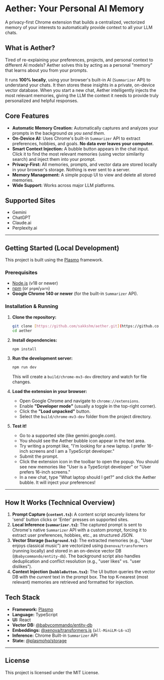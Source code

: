 # Aether: Your Personal AI Memory

A privacy-first Chrome extension that builds a centralized, vectorized memory of your interests to automatically provide context to all your LLM chats.

## What is Aether?

Tired of re-explaining your preferences, projects, and personal context to different AI models? Aether solves this by acting as a personal "memory" that learns about you from your prompts.

It runs **100% locally**, using your browser's built-in AI (`Summarizer` API) to understand your chats. It then stores these insights in a private, on-device vector database. When you start a new chat, Aether intelligently injects the most relevant memories, giving the LLM the context it needs to provide truly personalized and helpful responses.

## Core Features

* **Automatic Memory Creation:** Automatically captures and analyzes your prompts in the background *as you send them*.
* **On-Device AI:** Uses Chrome's built-in `Summarizer` API to extract preferences, hobbies, and goals. **No data ever leaves your computer.**
* **Smart Context Injection:** A bubble button appears in the chat input. Click it to find the most relevant memories (using vector similarity search) and inject them into your prompt.
* **Privacy-First:** All memories, prompts, and vector data are stored locally in your browser's storage. Nothing is ever sent to a server.
* **Memory Management:** A simple popup UI to view and delete all stored memories.
* **Wide Support:** Works across major LLM platforms.

## Supported Sites

* Gemini
* ChatGPT
* Claude.ai
* Perplexity.ai

---

## Getting Started (Local Development)

This project is built using the [Plasmo](https://www.plasmo.com/) framework.

### Prerequisites

* [Node.js](https://nodejs.org/) (v18 or newer)
* [npm](https://www.npmjs.com/) (or `pnpm`/`yarn`)
* **Google Chrome 140 or newer** (for the built-in `Summarizer` API).

### Installation & Running

1.  **Clone the repository:**
    ```bash
    git clone [https://github.com/sakkshm/aether.git](https://github.com/sakkshm/aether.git)
    cd aether
    ```

2.  **Install dependencies:**
    ```bash
    npm install
    ```

3.  **Run the development server:**
    ```bash
    npm run dev
    ```
    This will create a `build/chrome-mv3-dev` directory and watch for file changes.

4.  **Load the extension in your browser:**
    * Open Google Chrome and navigate to `chrome://extensions`.
    * Enable **"Developer mode"** (usually a toggle in the top-right corner).
    * Click the **"Load unpacked"** button.
    * Select the `build/chrome-mv3-dev` folder from the project directory.

5.  **Test it!**
    * Go to a supported site (like gemini.google.com).
    * You should see the Aether bubble icon appear in the text area.
    * Try writing a prompt like, "I'm looking for a new laptop. I prefer 16-inch screens and I am a TypeScript developer."
    * Submit the prompt.
    * Click the extension icon in the toolbar to open the popup. You should see new memories like "User is a TypeScript developer" or "User prefers 16-inch screens."
    * In a new chat, type "What laptop should I get?" and click the Aether bubble. It will inject your preferences!

---

## How It Works (Technical Overview)

1.  **Prompt Capture (`content.ts`):** A content script securely listens for 'send' button clicks or 'Enter' presses on supported sites.
2.  **Local Inference (`summarizer.ts`):** The captured prompt is sent to Chrome's native `Summarizer` API with a custom prompt, forcing it to extract user preferences, hobbies, etc., as structured JSON.
3.  **Vector Storage (`background.ts`):** The extracted memories (e.g., "User enjoys classical music") are vectorized using `@xenova/transformers` (running locally) and stored in an on-device vector DB (`@babycommando/entity-db`). The background script also handles deduplication and conflict resolution (e.g., "user likes" vs. "user dislikes").
4.  **Context Injection (`bubbleButton.tsx`):** The UI button queries the vector DB with the *current* text in the prompt box. The top K-nearest (most relevant) memories are retrieved and formatted for injection.

## Tech Stack

* **Framework:** [Plasmo](https://www.plasmo.com/)
* **Language:** TypeScript
* **UI:** React
* **Vector DB:** [@babycommando/entity-db](https://github.com/BabyCommando/entity-db)
* **Embeddings:** [@xenova/transformers.js](https://github.com/xenova/transformers.js) (`all-MiniLM-L6-v2`)
* **Inference:** Chrome Built-in `Summarizer` API
* **State:** [@plasmohq/storage](https://docs.plasmo.com/framework/storage)

---

## License

This project is licensed under the MIT License.